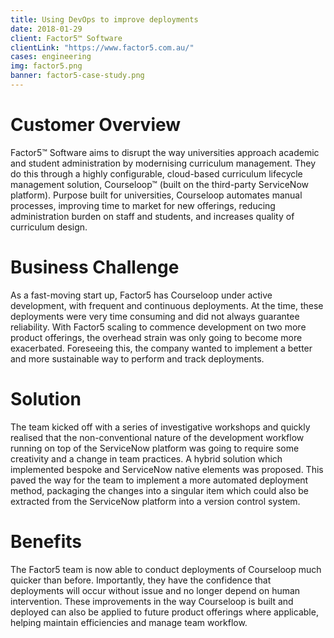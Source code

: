 ```yaml
---
title: Using DevOps to improve deployments
date: 2018-01-29
client: Factor5™ Software
clientLink: "https://www.factor5.com.au/"
cases: engineering
img: factor5.png
banner: factor5-case-study.png
---
```


# Customer Overview

Factor5™ Software aims to disrupt the way universities approach academic and student administration by modernising curriculum management. They do this through a highly configurable, cloud-based curriculum lifecycle management solution, Courseloop™ (built on the third-party ServiceNow platform). Purpose built for universities, Courseloop automates manual processes, improving time to market for new offerings, reducing administration burden on staff and students, and increases quality of curriculum design.

# Business Challenge

As a fast-moving start up, Factor5 has Courseloop under active development, with frequent and continuous deployments. At the time, these deployments were very time consuming and did not always guarantee reliability. With Factor5 scaling to commence development on two more product offerings, the overhead strain was only going to become more exacerbated. Foreseeing this, the company wanted to implement a better and more sustainable way to perform and track deployments.

# Solution

The team kicked off with a series of investigative workshops and quickly realised that the non-conventional nature of the development workflow running on top of the ServiceNow platform was going to require some creativity and a change in team practices. A hybrid solution which implemented bespoke and ServiceNow native elements was proposed. This paved the way for the team to implement a more automated deployment method, packaging the changes into a singular item which could also be extracted from the ServiceNow platform into a version control system.

# Benefits

The Factor5 team is now able to conduct deployments of Courseloop much quicker than before. Importantly, they have the confidence that deployments will occur without issue and no longer depend on human intervention. These improvements in the way Courseloop is built and deployed can also be applied to future product offerings where applicable, helping maintain efficiencies and manage team workflow.